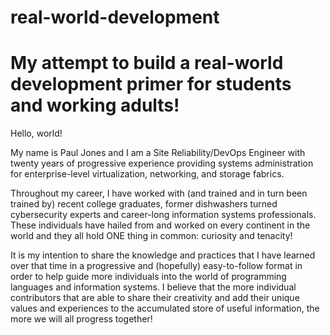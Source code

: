 # real-world-development
# My attempt to build a real-world development primer for students and working adults!
 
Hello, world!
 
My name is Paul Jones and I am a Site Reliability/DevOps Engineer with twenty years of progressive experience providing systems administration for enterprise-level virtualization, networking, and storage fabrics.
 
Throughout my career, I have worked with (and trained and in turn been trained by) recent college graduates, former dishwashers turned cybersecurity experts and career-long information systems professionals. These individuals have hailed from and worked on every continent in the world and they all hold ONE thing in common: curiosity and tenacity!
 
It is my intention to share the knowledge and practices that I have learned over that time in a progressive and (hopefully) easy-to-follow format in order to help guide more individuals into the world of programming languages and information systems. I believe that the more individual contributors that are able to share their creativity and add their unique values and experiences to the accumulated store of useful information, the more we will all progress together!